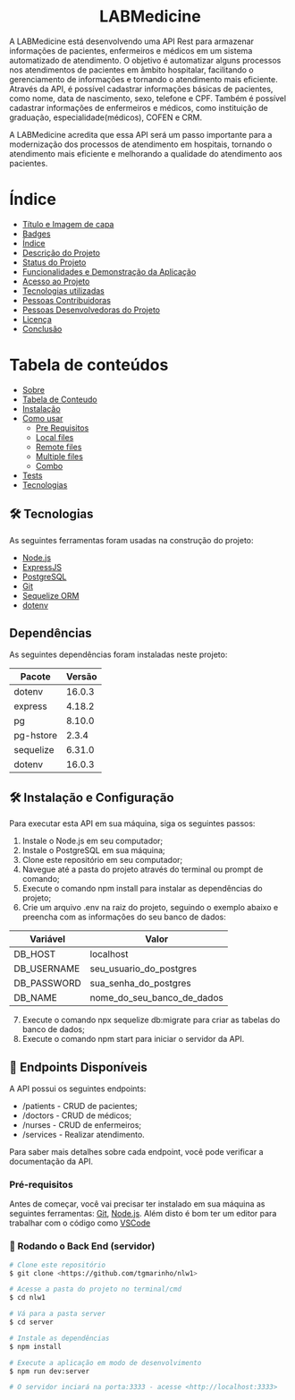 <h1 align="center">LABMedicine</h1>


<p>A LABMedicine está desenvolvendo uma API Rest para armazenar informações de pacientes, enfermeiros e médicos em um sistema automatizado de atendimento. O objetivo é automatizar alguns processos nos atendimentos de pacientes em âmbito hospitalar, facilitando o gerenciamento de informações e tornando o atendimento mais eficiente. Através da API, é possível cadastrar informações básicas de pacientes, como nome, data de nascimento, sexo, telefone e CPF. Também é possível cadastrar informações de enfermeiros e médicos, como instituição de graduação, especialidade(médicos), COFEN e CRM.

A LABMedicine acredita que essa API será um passo importante para a modernização dos processos de atendimento em hospitais, tornando o atendimento mais eficiente e melhorando a qualidade do atendimento aos pacientes.
</p>

# Índice 

* [Título e Imagem de capa](#Título-e-Imagem-de-capa)
* [Badges](#badges)
* [Índice](#índice)
* [Descrição do Projeto](#descrição-do-projeto)
* [Status do Projeto](#status-do-Projeto)
* [Funcionalidades e Demonstração da Aplicação](#funcionalidades-e-demonstração-da-aplicação)
* [Acesso ao Projeto](#acesso-ao-projeto)
* [Tecnologias utilizadas](#tecnologias-utilizadas)
* [Pessoas Contribuidoras](#pessoas-contribuidoras)
* [Pessoas Desenvolvedoras do Projeto](#pessoas-desenvolvedoras)
* [Licença](#licença)
* [Conclusão](#conclusão)

Tabela de conteúdos
=================
<!--ts-->
   * [Sobre](#Sobre)
   * [Tabela de Conteudo](#tabela-de-conteudo)
   * [Instalação](#instalacao)
   * [Como usar](#como-usar)
      * [Pre Requisitos](#pre-requisitos)
      * [Local files](#local-files)
      * [Remote files](#remote-files)
      * [Multiple files](#multiple-files)
      * [Combo](#combo)
   * [Tests](#testes)
   * [Tecnologias](#tecnologias)
<!--te-->


## 🛠 Tecnologias

As seguintes ferramentas foram usadas na construção do projeto:

- [Node.js](https://nodejs.org/en/)
- [ExpressJS](https://expressjs.com/)
- [PostgreSQL](https://www.postgresql.org/)
- [Git](https://git-scm.com/)
- [Sequelize ORM](https://sequelize.org/)
- [dotenv](https://www.npmjs.com/package/dotenv)

## Dependências

As seguintes dependências foram instaladas neste projeto:

| Pacote | Versão |
|--------|--------|
| dotenv | 16.0.3 |
| express | 4.18.2 |
| pg | 8.10.0 |
| pg-hstore | 2.3.4 |
| sequelize | 6.31.0 |
| dotenv | 16.0.3 |

## 🛠️ Instalação e Configuração
Para executar esta API em sua máquina, siga os seguintes passos:

1. Instale o Node.js em seu computador;
2. Instale o PostgreSQL em sua máquina;
3. Clone este repositório em seu computador;
4. Navegue até a pasta do projeto através do terminal ou prompt de comando;
5. Execute o comando npm install para instalar as dependências do projeto;
6. Crie um arquivo .env na raiz do projeto, seguindo o exemplo abaixo e preencha com as informações do seu banco de dados:

| Variável | Valor                    |
|----------|--------------------------|
| DB_HOST  | localhost                |
| DB_USERNAME | seu_usuario_do_postgres |
| DB_PASSWORD | sua_senha_do_postgres  |
| DB_NAME   | nome_do_seu_banco_de_dados |

7. Execute o comando npx sequelize db:migrate para criar as tabelas do banco de dados;
8. Execute o comando npm start para iniciar o servidor da API.


## 📌 Endpoints Disponíveis
A API possui os seguintes endpoints:

- /patients - CRUD de pacientes;
- /doctors - CRUD de médicos;
- /nurses - CRUD de enfermeiros;
- /services - Realizar atendimento.


Para saber mais detalhes sobre cada endpoint, você pode verificar a documentação da API.



### Pré-requisitos

Antes de começar, você vai precisar ter instalado em sua máquina as seguintes ferramentas:
[Git](https://git-scm.com), [Node.js](https://nodejs.org/en/). 
Além disto é bom ter um editor para trabalhar com o código como [VSCode](https://code.visualstudio.com/)

### 🎲 Rodando o Back End (servidor)

```bash
# Clone este repositório
$ git clone <https://github.com/tgmarinho/nlw1>

# Acesse a pasta do projeto no terminal/cmd
$ cd nlw1

# Vá para a pasta server
$ cd server

# Instale as dependências
$ npm install

# Execute a aplicação em modo de desenvolvimento
$ npm run dev:server

# O servidor inciará na porta:3333 - acesse <http://localhost:3333>
```
